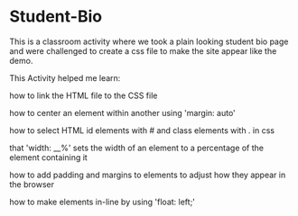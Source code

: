 # Student-Bio

This is a classroom activity where we took a plain looking student bio page and were challenged to create a css file to make the site appear like the demo.

This Activity helped me learn:

how to link the HTML file to the CSS file

how to center an element within another using 'margin: auto'

how to select HTML id elements with # and class elements with . in css

that 'width: __%'  sets the width of an element to a percentage of the element containing it

how to add padding and margins to elements to adjust how they appear in the browser

how to make elements in-line by using 'float: left;'


